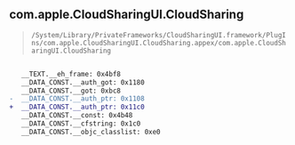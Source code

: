 ## com.apple.CloudSharingUI.CloudSharing

> `/System/Library/PrivateFrameworks/CloudSharingUI.framework/PlugIns/com.apple.CloudSharingUI.CloudSharing.appex/com.apple.CloudSharingUI.CloudSharing`

```diff

   __TEXT.__eh_frame: 0x4bf8
   __DATA_CONST.__auth_got: 0x1180
   __DATA_CONST.__got: 0xbc8
-  __DATA_CONST.__auth_ptr: 0x1108
+  __DATA_CONST.__auth_ptr: 0x11c0
   __DATA_CONST.__const: 0x4b48
   __DATA_CONST.__cfstring: 0x1c0
   __DATA_CONST.__objc_classlist: 0xe0

```

